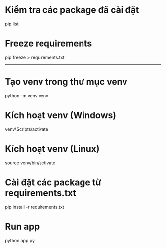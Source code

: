 # Kiểm tra các package đã cài đặt
pip list

# Freeze requirements
pip freeze > requirements.txt


---

# Tạo venv trong thư mục venv
python -m venv venv

# Kích hoạt venv (Windows)
venv\Scripts\activate

# Kích hoạt venv (Linux)
source venv/bin/activate


# Cài đặt các package từ requirements.txt
pip install -r requirements.txt


# Run app 
python app.py